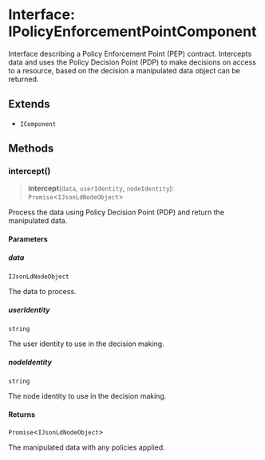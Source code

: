 # Interface: IPolicyEnforcementPointComponent

Interface describing a Policy Enforcement Point (PEP) contract.
Intercepts data and uses the Policy Decision Point (PDP) to make decisions on
access to a resource, based on the decision a manipulated data object can
be returned.

## Extends

- `IComponent`

## Methods

### intercept()

> **intercept**(`data`, `userIdentity`, `nodeIdentity`): `Promise`\<`IJsonLdNodeObject`\>

Process the data using Policy Decision Point (PDP) and return the manipulated data.

#### Parameters

##### data

`IJsonLdNodeObject`

The data to process.

##### userIdentity

`string`

The user identity to use in the decision making.

##### nodeIdentity

`string`

The node identity to use in the decision making.

#### Returns

`Promise`\<`IJsonLdNodeObject`\>

The manipulated data with any policies applied.
